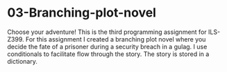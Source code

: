 # 03-Branching-plot-novel

Choose your adventure! This is the third programming assignment for ILS-Z399. For this assignment I created a branching plot novel where you decide the fate of a prisoner during a security breach in a gulag.
I use conditionals to facilitate flow through the story. The story is stored in a dictionary.

